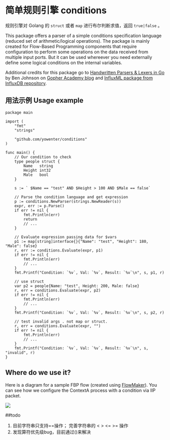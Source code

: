 # 简单规则引擎 conditions

规则引擎对 Golang 的 `struct` 或者 `map` 进行布尔判断求值，返回 `true|false` 。


This package offers a parser of a simple conditions specification language (reduced set of arithmetic/logical operations). The package is mainly created for Flow-Based Programming components that require configuration to perform some operations on the data received from multiple input ports. But it can be used whereever you need externally define some logical conditions on the internal variables.

Additional credits for this package go to [Handwritten Parsers & Lexers in Go](http://blog.gopheracademy.com/advent-2014/parsers-lexers/) by Ben Johnson on [Gopher Academy blog](http://blog.gopheracademy.com) and [InfluxML package from InfluxDB repository](https://github.com/influxdb/influxdb/tree/master/influxql).

## 用法示例 Usage example 
```
package main

import (
	"fmt"
	"strings"

	"github.com/yowenter/conditions"
)

func main() {
	// Our condition to check
	type people struct {
		Name   string
		Height int32
		Male   bool
	}

	s := ` $Name == "test" AND $Height > 100 AND $Male == false`

	// Parse the condition language and get expression
	p := conditions.NewParser(strings.NewReader(s))
	expr, err := p.Parse()
	if err != nil {
		fmt.Println(err)
		return
		// ...
	}

	// Evaluate expression passing data for $vars
	p1 := map[string]interface{}{"Name": "test", "Height": 180, "Male": false}
	r, err := conditions.Evaluate(expr, p1)
	if err != nil {
		fmt.Println(err)
		// ...
	}
	fmt.Printf("Condition: `%v`, Val: `%v`, Result: `%v`\n", s, p1, r)

	// use struct
	var p2 = people{Name: "test", Height: 200, Male: false}
	r, err = conditions.Evaluate(expr, p2)
	if err != nil {
		fmt.Println(err)
		// ...
	}
	fmt.Printf("Condition: `%v`, Val: `%v`, Result: `%v`\n", s, p2, r)

	// test invalid args . not map or struct.
	r, err = conditions.Evaluate(expr, "")
	if err != nil {
		fmt.Println(err)
		// ...
	}
	fmt.Printf("Condition: `%v`, Val: `%v`, Result: `%v`\n", s, "invalid", r)
}

```

## Where do we use it?

Here is a diagram for a sample FBP flow (created using [FlowMaker](https://github.com/cascades-fbp/flowmaker)). You can see how we configure the ContextA process with a condition via IIP packet.

![](https://raw.githubusercontent.com/yowenter/conditions/master/Example.png)

##todo
1. 目前字符串只支持==操作； 完善字符串的 < > <=  >= 操作
1. 发现算符优先级bug，目前通过()来解决
